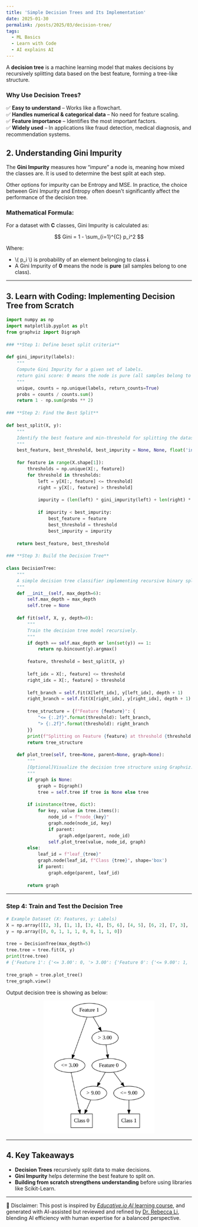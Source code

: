 ```yaml
---
title: 'Simple Decision Trees and Its Implementation'
date: 2025-01-30
permalink: /posts/2025/03/decision-tree/
tags:
  - ML Basics
  - Learn with Code
  - AI explains AI
---
```


A **decision tree** is a machine learning model that makes decisions by recursively splitting data based on the best feature, forming a tree-like structure.

### **Why Use Decision Trees?**
✅ **Easy to understand** – Works like a flowchart.  
✅ **Handles numerical & categorical data** – No need for feature scaling.  
✅ **Feature importance** – Identifies the most important factors.  
✅ **Widely used** – In applications like fraud detection, medical diagnosis, and recommendation systems.

## **2. Understanding Gini Impurity**
The **Gini Impurity** measures how “impure” a node is, meaning how mixed the classes are. It is used to determine the best split at each step.

Other options for impurity can be Entropy and MSE. In practice, the choice between Gini Impurity and Entropy often doesn't significantly affect the performance of the decision tree.

### **Mathematical Formula:**
For a dataset with **C** classes, Gini Impurity is calculated as:

$$ Gini = 1 - \sum_{i=1}^{C} p_i^2 $$

Where:
- \\( p_i \\) is  probability of an element belonging to class **i**.
- A Gini Impurity of **0** means the node is **pure** (all samples belong to one class).

---
## **3. Learn with Coding: Implementing Decision Tree from Scratch**
```python
import numpy as np
import matplotlib.pyplot as plt
from graphviz import Digraph

### **Step 1: Define beset split criteria**

def gini_impurity(labels):
    """
    Compute Gini Impurity for a given set of labels.
    return gini score: 0 means the node is pure (all samples belong to one class)
    """
    unique, counts = np.unique(labels, return_counts=True)
    probs = counts / counts.sum()
    return 1 - np.sum(probs ** 2)

### **Step 2: Find the Best Split**

def best_split(X, y):
    """
    Identify the best feature and min-threshold for splitting the dataset.
    """
    best_feature, best_threshold, best_impurity = None, None, float('inf')
    
    for feature in range(X.shape[1]):
        thresholds = np.unique(X[:, feature])
        for threshold in thresholds:
            left = y[X[:, feature] <= threshold]
            right = y[X[:, feature] > threshold]
            
            impurity = (len(left) * gini_impurity(left) + len(right) * gini_impurity(right)) / len(y)
            
            if impurity < best_impurity:
                best_feature = feature
                best_threshold = threshold
                best_impurity = impurity
                
    return best_feature, best_threshold

### **Step 3: Build the Decision Tree**

class DecisionTree:
    """
    A simple decision tree classifier implementing recursive binary splits.
    """
    def __init__(self, max_depth=6):
        self.max_depth = max_depth
        self.tree = None

    def fit(self, X, y, depth=0):
        """
        Train the decision tree model recursively.
        """
        if depth == self.max_depth or len(set(y)) == 1:
            return np.bincount(y).argmax()

        feature, threshold = best_split(X, y)
        
        left_idx = X[:, feature] <= threshold
        right_idx = X[:, feature] > threshold
        
        left_branch = self.fit(X[left_idx], y[left_idx], depth + 1)
        right_branch = self.fit(X[right_idx], y[right_idx], depth + 1)
        
        tree_structure = {f"Feature {feature}": {
            "<= {:.2f}".format(threshold): left_branch,
            "> {:.2f}".format(threshold): right_branch
        }}
        print(f"Splitting on Feature {feature} at threshold {threshold:.2f}")
        return tree_structure
    
    def plot_tree(self, tree=None, parent=None, graph=None):
        """
        [Optional]Visualize the decision tree structure using Graphviz.
        """
        if graph is None:
            graph = Digraph()
            tree = self.tree if tree is None else tree
        
        if isinstance(tree, dict):
            for key, value in tree.items():
                node_id = f"node_{key}"
                graph.node(node_id, key)
                if parent:
                    graph.edge(parent, node_id)
                self.plot_tree(value, node_id, graph)
        else:
            leaf_id = f"leaf_{tree}"
            graph.node(leaf_id, f"Class {tree}", shape='box')
            if parent:
                graph.edge(parent, leaf_id)
        
        return graph
```

---
### **Step 4: Train and Test the Decision Tree**
```python
# Example Dataset (X: Features, y: Labels)
X = np.array([[2, 3], [1, 1], [3, 4], [5, 6], [4, 5], [6, 2], [7, 3], [8, 5], [9, 7], [10, 8]])
y = np.array([0, 0, 1, 1, 1, 0, 0, 1, 1, 0])

tree = DecisionTree(max_depth=5)
tree.tree = tree.fit(X, y)
print(tree.tree) 
# {'Feature 1': {'<= 3.00': 0, '> 3.00': {'Feature 0': {'<= 9.00': 1, '> 9.00': 0}}}}

tree_graph = tree.plot_tree()
tree_graph.view()

```
Output decision tree is showing as below:
<p align="center"><img src="/figures/posts/decison-tree-output.png"  width="300" class="inline"/></p>


---
## **4. Key Takeaways**
- **Decision Trees** recursively split data to make decisions.
- **Gini Impurity** helps determine the best feature to split on.
- **Building from scratch strengthens understanding** before using libraries like Scikit-Learn.


---
🤖 Disclaimer: This post is inspired by [*Educative.io AI* learning course](https://www.educative.io/explore?aff=BwW8), and generated with AI-assisted but reviewed and refined by [Dr. Rebecca Li](https://xiaoyang-rebecca.github.io/), blending AI efficiency with human expertise for a balanced perspective.
